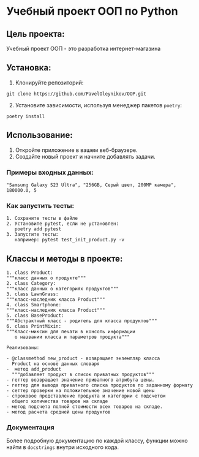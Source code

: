 # Учебный проект ООП по Python

## Цель проекта:

Учебный проект ООП - это разработка интернет-магазина

## Установка:

1. Клонируйте репозиторий:

```
git clone https://github.com/PavelOleynikov/OOP.git
```

2. Установите зависимости, используя менеджер пакетов `poetry`:

```
poetry install
```

## Использование:

1. Откройте приложение в вашем веб-браузере.
2. Создайте новый проект и начните добавлять задачи.

### Примеры входных данных:

    "Samsung Galaxy S23 Ultra", "256GB, Серый цвет, 200MP камера", 180000.0, 5

### Как запустить тесты:

    1. Сохраните тесты в файле 
    2. Установите pytest, если не установлен:
       poetry add pytest
    3. Запустите тесты:
       например: pytest test_init_product.py -v

## Классы и методы в проекте:

    1. class Product:
    """класс данных о продукте"""
    2. class Category:
    """класс данных о категориях продуктов"""
    3. class LawnGrass:
    """класс-наследник класса Product"""
    4. class Smartphone:
    """класс-наследник класса Product"""
    5. class BaseProduct:
    """Абстрактный класс - родитель для класса продуктов"""
    6. class PrintMixin:
    """Класс-миксин для печати в консоль информации
       о названии класса и параметров продукта"""

    Реализованы:

    - @classmethod new_product - возвращает экземпляр класса
      Product на основе данных словаря
    -  метод add_product
      """добавляет продукт в список приватных продуктов"""
    - геттер возвращает значение приватного атрибута цены.
    - геттер для вывода приватного списка продуктов по заданному формату
    - сеттер проверки на положительное значение новой цены
    - строковое представление продукта и категории с подсчетом
      общего количества товаров на складе
    - метод подсчета полной стоимости всех товаров на складе.
    - метод расчета средней цены продуктов

### Документация

Более подробную документацию по каждой классу, функции можно
найти в `docstrings` внутри исходного кода.
    
    
